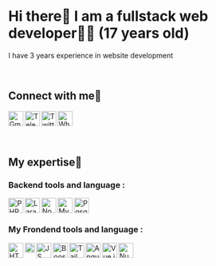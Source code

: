 # Hi there👋 I am a fullstack web developer👨‍💻 (17 years old)

I have 3 years experience in website development

<br>

## Connect with me🔗

[<img align="left" alt="Gmail" src="https://user-images.githubusercontent.com/55610152/126078601-07683e8b-4cb9-4973-98d1-5852f1879cfa.png"  width="30" />](mailto:aryarizky2303@gmail.com)
[<img align="left" alt="Telegram" src="https://user-images.githubusercontent.com/55610152/126078607-d041161b-980c-45f3-a591-dd01dd1d01b9.png"  width="30" />](https://t.me/ary4k)
[<img align="left" alt="Twitter" src="https://user-images.githubusercontent.com/55610152/126078678-bbafbf7a-a850-47fa-81be-1c45c7f4865a.png"  width="30" />](https://twitter.com/4ry4k)
[<img  alt="Whatsapp" src="https://user-images.githubusercontent.com/55610152/126078605-7f2d9ac5-d39c-405b-b6ef-759628ecbd0d.png"  width="30" />](https://wa.me/6285707656364)


<br>

## My expertise📌

### Backend tools and language :

<img align="left" alt="PHP" src="https://user-images.githubusercontent.com/55610152/126078023-035ba2bf-3252-48b7-8b22-c1221eb800d3.png"  width="30" />
<img align="left" alt="Laravel" src="https://user-images.githubusercontent.com/55610152/126077554-b2fd8108-98d9-4b4a-ba84-991d91676686.png"  width="30" />
<img align="left" alt="Node.js" src="https://user-images.githubusercontent.com/55610152/126077791-d3f4b644-bf11-458a-9032-20d962732c94.png"  width="30" />
<img align="left" alt="Mysql" src="https://user-images.githubusercontent.com/55610152/126078064-7f5a764b-e31a-486c-a259-4679401a8df3.png"  width="30" />
<img  alt="Pgsql" src="https://user-images.githubusercontent.com/55610152/126078104-3ea716ba-7fde-4865-ae29-74a87007c88b.png"  width="30" />

### My Frondend tools and language :

<img align="left" alt="HTML" src="https://user-images.githubusercontent.com/55610152/126078289-5222d4a8-080c-4a11-ab80-06c84dc25cb8.png"  width="30" />
<img align="left" alt="CSS" src="https://user-images.githubusercontent.com/55610152/126078448-b009169d-00c2-493e-981f-6bca8caeadb2.png"  width="20" />
<img align="left" alt="JS" src="https://user-images.githubusercontent.com/55610152/126078287-580c2836-a78f-4ff1-a4b4-bfe55f8f1bcd.png"  width="30" />
<img align="left" alt="Boostrap" src="https://user-images.githubusercontent.com/55610152/126078211-e9aeea3e-f5d1-4d1e-ba4a-454e9c260b17.png"  width="30" />
<img align="left" alt="Tailwind" src="https://user-images.githubusercontent.com/55610152/126078210-9bac7fdd-a726-4b49-a851-7abbef8c3f40.png"  width="30" />
<img align="left" alt="Angular.js" src="https://user-images.githubusercontent.com/55610152/126078212-7e1cbeb2-3270-43c4-8beb-aa334c5dbd61.png"  width="30" />
<img align="left" alt="Vue.js" src="https://user-images.githubusercontent.com/55610152/126078239-91e5c14e-d5bd-4e53-9a81-2657e6fe8c9a.png"  width="30" />
<img  alt="Nuxt.js" src="https://user-images.githubusercontent.com/55610152/126078208-6aa9db33-1a2e-4436-84f1-52652cb0f200.png"  width="30" />

<br>






